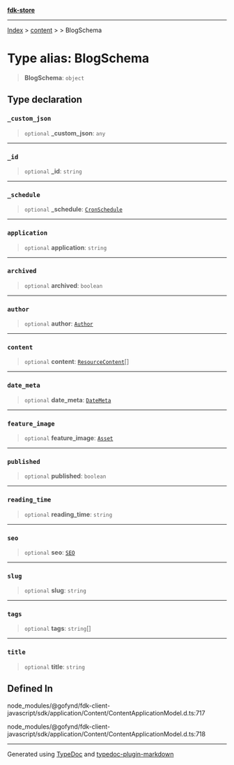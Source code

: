 [**fdk-store**](../../../README.md)
***

[Index](../../../API.md) > [content](../../README.md) > [<internal>](../README.md) > BlogSchema

# Type alias: BlogSchema

> **BlogSchema**: `object`

## Type declaration

### `_custom_json`

> `optional` **\_custom\_json**: `any`

***

### `_id`

> `optional` **\_id**: `string`

***

### `_schedule`

> `optional` **\_schedule**: [`CronSchedule`](type-alias.CronSchedule.md)

***

### `application`

> `optional` **application**: `string`

***

### `archived`

> `optional` **archived**: `boolean`

***

### `author`

> `optional` **author**: [`Author`](type-alias.Author.md)

***

### `content`

> `optional` **content**: [`ResourceContent`](type-alias.ResourceContent.md)[]

***

### `date_meta`

> `optional` **date\_meta**: [`DateMeta`](type-alias.DateMeta.md)

***

### `feature_image`

> `optional` **feature\_image**: [`Asset`](type-alias.Asset.md)

***

### `published`

> `optional` **published**: `boolean`

***

### `reading_time`

> `optional` **reading\_time**: `string`

***

### `seo`

> `optional` **seo**: [`SEO`](type-alias.SEO.md)

***

### `slug`

> `optional` **slug**: `string`

***

### `tags`

> `optional` **tags**: `string`[]

***

### `title`

> `optional` **title**: `string`

## Defined In

node\_modules/@gofynd/fdk-client-javascript/sdk/application/Content/ContentApplicationModel.d.ts:717

node\_modules/@gofynd/fdk-client-javascript/sdk/application/Content/ContentApplicationModel.d.ts:718

***
Generated using [TypeDoc](https://typedoc.org/) and [typedoc-plugin-markdown](https://www.npmjs.com/package/typedoc-plugin-markdown)
